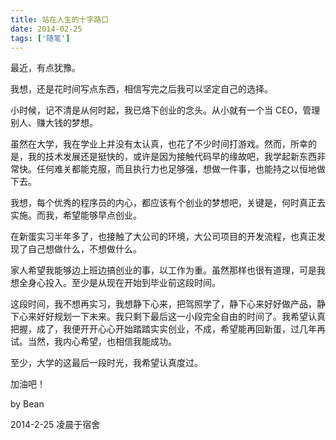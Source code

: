 ```yaml
---
title: 站在人生的十字路口
date: 2014-02-25
tags: ['随笔']
---
```


最近，有点犹豫。

我想，还是花时间写点东西，相信写完之后我可以坚定自己的选择。

小时候，记不清是从何时起，我已烙下创业的念头。从小就有一个当 CEO，管理别人、赚大钱的梦想。

虽然在大学，我在学业上并没有太认真，也花了不少时间打游戏。然而，所幸的是，我的技术发展还是挺快的，或许是因为接触代码早的缘故吧，我学起新东西非常快。任何难关都能克服，而且执行力也足够强，想做一件事，也能持之以恒地做下去。

我想，每个优秀的程序员的内心，都应该有个创业的梦想吧，关键是，何时真正去实施。而我，希望能够早点创业。

在新蛋实习半年多了，也接触了大公司的环境，大公司项目的开发流程，也真正发现了自己想做什么，不想做什么。

家人希望我能够边上班边搞创业的事，以工作为重。虽然那样也很有道理，可是我想全身心投入。至少是从现在开始到毕业前这段时间。

这段时间，我不想再实习，我想静下心来，把驾照学了，静下心来好好做产品，静下心来好好规划一下未来。我只剩下最后这一小段完全自由的时间了。我希望认真把握，成了，我便开开心心开始踏踏实实创业，不成，希望能再回新蛋，过几年再试。当然，我内心希望，也相信我能成功。

至少，大学的这最后一段时光，我希望认真度过。

加油吧！

by Bean

2014-2-25 凌晨于宿舍
